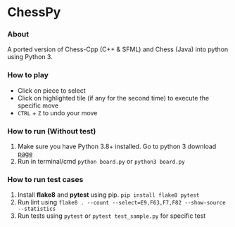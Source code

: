 # ChessPy

### About
A ported version of Chess-Cpp (C++ & SFML) and Chess (Java) into python using Python 3.

### How to play
- Click on piece to select
- Click on highlighted tile (if any for the second time) to execute the specific move
- `CTRL` + `Z` to undo your move

### How to run (Without test)
1) Make sure you have Python 3.8+ installed. Go to python 3 download [page](https://www.python.org/downloads/)
2) Run in terminal/cmd `python board.py` or `python3 board.py`

### How to run test cases
1) Install **flake8** and **pytest** using pip. `pip install flake8 pytest`
2) Run lint using `flake8 . --count --select=E9,F63,F7,F82 --show-source --statistics`
3) Run tests using `pytest` or `pytest test_sample.py` for specific test